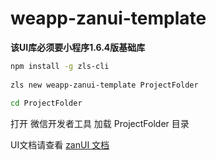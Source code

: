 # weapp-zanui-template

**该UI库必须要小程序1.6.4版基础库**
```bash
npm install -g zls-cli
 
zls new weapp-zanui-template ProjectFolder
 
cd ProjectFolder
```

打开 微信开发者工具 加载 ProjectFolder 目录

UI文档请查看 [zanUI 文档](https://github.com/youzan/zanui-weapp)

